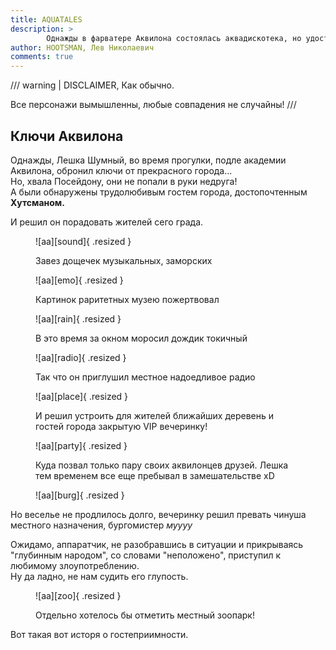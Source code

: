 ```yaml
---
title: AQUATALES
description: >
        Однажды в фарватере Aквилона состоялась аквадискотека, но удостоились ее лишь избранные аквилонцы...
author: HOOTSMAN, Лев Николаевич
comments: true
---
```


/// warning | DISCLAIMER, Как обычно.

Все персонажи вымышленны, любые совпадения не случайны!
///

## Ключи Аквилона

Однажды, Лешка Шумный, во время прогулки, подле академии Аквилона, обронил ключи от прекрасного города...  
Но, хвала Посейдону, они не попали в руки недруга!  
A были обнаружены трудолюбивым гостем города, достопочтенным **Хутсманом.**

И решил он порадовать жителей сего града.

<figure markdown>
    
![aa][sound]{ .resized }
<figcaption>
    Завез дощечек музыкальных, заморских
</figcaption>
</figure>

<figure markdown>
    
![aa][emo]{ .resized }
<figcaption>
    Картинок раритетных музею пожертвовал
</figcaption>
</figure>

<figure markdown>
    
![aa][rain]{ .resized }
<figcaption>
    В это время за окном моросил дождик токичный
</figcaption>
</figure>

<figure markdown>
    
![aa][radio]{ .resized }
<figcaption>
    Так что он приглушил местное надоедливое радио
</figcaption>
</figure>

<figure markdown>
    
![aa][place]{ .resized }
<figcaption>
    И решил устроить для жителей ближайших деревень и гостей города закрытую VIP вечеринку!
</figcaption>
</figure>

<figure markdown>
    
![aa][party]{ .resized }
<figcaption>
    Куда позвал только пару своих аквилонцев друзей.  
Лешка тем временем все еще пребывал в замешательстве xD
</figcaption>
</figure>

<figure markdown>
    
![aa][burg]{ .resized }
</figure>

Но веселье не продлилось долго, вечеринку решил превать чинуша местного назначения, бургомистер _муууу_

Ожидамо, аппаратчик, не разобравшись в ситуации и прикрываясь "глубинным народом", со словами "неположено", приступил к любимому злоупотреблению.  
Ну да ладно, не нам судить его глупость.  

<figure markdown>
    
![aa][zoo]{ .resized }
<figcaption>
Отдельно хотелось бы отметить местный зоопарк!
</figcaption>
</figure>

Вот такая вот исторя о гостеприимности. 


<!-- <figure markdown> -->
<!-- <figcaption> -->
<!-- </figcaption> -->
<!-- </figure> -->